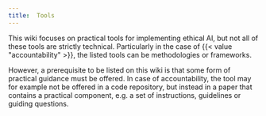 ```yaml
---
title:  Tools
---
```


This wiki focuses on practical tools for implementing ethical AI, but not all of these tools are strictly technical.
Particularly in the case of {{< value "accountability" >}}, the listed tools can be methodologies or frameworks.

However, a prerequisite to be listed on this wiki is that some form of practical guidance must be offered. 
In case of accountability, the tool may for example not be offered in a code repository, but instead in a paper that contains a practical component, e.g. a set of instructions, guidelines or guiding questions.
